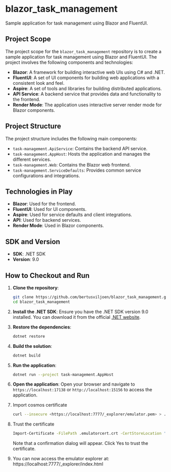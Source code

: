 # blazor_task_management

Sample application for task management using Blazor and FluentUI.

## Project Scope

The project scope for the `blazor_task_management` repository is to create a sample application for task management using Blazor and FluentUI. The project involves the following components and technologies:

* **Blazor**: A framework for building interactive web UIs using C# and .NET.
* **FluentUI**: A set of UI components for building web applications with a consistent look and feel.
* **Aspire**: A set of tools and libraries for building distributed applications.
* **API Service**: A backend service that provides data and functionality to the frontend.
* **Render Mode**: The application uses interactive server render mode for Blazor components.

## Project Structure

The project structure includes the following main components:

* `task-management.ApiService`: Contains the backend API service.
* `task-management.AppHost`: Hosts the application and manages the different services.
* `task-management.Web`: Contains the Blazor web frontend.
* `task-management.ServiceDefaults`: Provides common service configurations and integrations.

## Technologies in Play

* **Blazor**: Used for the frontend.
* **FluentUI**: Used for UI components.
* **Aspire**: Used for service defaults and client integrations.
* **API**: Used for backend services.
* **Render Mode**: Used in Blazor components.

## SDK and Version

* **SDK**: .NET SDK
* **Version**: 9.0

## How to Checkout and Run

1. **Clone the repository**:
   ```sh
   git clone https://github.com/bertusviljoen/blazor_task_management.git
   cd blazor_task_management
   ```

2. **Install the .NET SDK**:
   Ensure you have the .NET SDK version 9.0 installed. You can download it from the official [.NET website](https://dotnet.microsoft.com/download).

3. **Restore the dependencies**:
   ```sh
   dotnet restore
   ```

4. **Build the solution**:
   ```sh
   dotnet build
   ```

5. **Run the application**:
   ```sh
   dotnet run --project task-management.AppHost
   ```

6. **Open the application**:
   Open your browser and navigate to `https://localhost:17138` or `http://localhost:15156` to access the application.

7. Import cosmos certificate

   ```sh
   curl --insecure <https://localhost:7777/_explorer/emulator.pem> > .emulatorcert.crt
   ```
8. Trust the certificate

   ```sh
   Import-Certificate -FilePath .emulatorcert.crt -CertStoreLocation 'Cert:\CurrentUser\Root'
   ```

   Note that a confirmation dialog will appear. Click Yes to trust the certificate.

9. You can now access the emulator explorer at:    https://localhost:7777/_explorer/index.html
